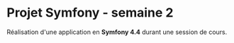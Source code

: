 # Projet Symfony - semaine 2

Réalisation d'une application en **Symfony 4.4**
durant une session de cours.